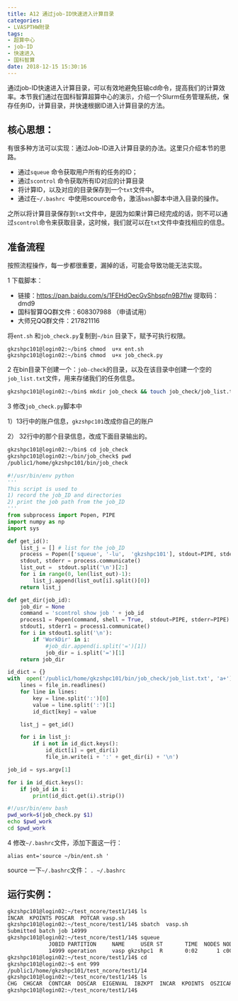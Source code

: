 ```yaml
---
title: A12 通过job-ID快速进入计算目录
categories: 
- LVASPTHW附录
tags: 
- 超算中心
- job-ID
- 快速进入
- 国科智算
date: 2018-12-15 15:30:16
---
```




通过job-ID快速进入计算目录，可以有效地避免狂输cd命令，提高我们的计算效率。本节我们通过在国科智算超算中心的演示，介绍一个Slurm任务管理系统，保存任务ID，计算目录，并快速根据ID进入计算目录的方法。



## 核心思想：

有很多种方法可以实现：通过Job-ID进入计算目录的办法。这里只介绍本节的思路。

* 通过`squeue` 命令获取用户所有的任务的ID；
* 通过`scontrol` 命令获取所有ID对应的计算目录
* 将计算ID，以及对应的目录保存到一个`txt`文件中。
* 通过在`~/.bashrc `中使用scource命令，激活`bash`脚本中进入目录的操作。

之所以将计算目录保存到`txt`文件中，是因为如果计算已经完成的话，则不可以通过`scontrol`命令来获取目录，这时候，我们就可以在`txt`文件中查找相应的信息。

## 准备流程

按照流程操作，每一步都很重要，漏掉的话，可能会导致功能无法实现。

1 下载脚本：

* 链接：https://pan.baidu.com/s/1FEHdOecGvShbspfn9B7fIw  提取码：dmd9 
* 国科智算QQ群文件：608307988 （申请试用）
* 大师兄QQ群文件：217821116

将`ent.sh` 和` job_check.py `复制到`~/bin` 目录下，赋予可执行权限。

```
gkzshpc101@login02:~/bin$ chmod  u+x ent.sh
gkzshpc101@login02:~/bin$ chmod  u+x job_check.py
```

2 在bin目录下创建一个：`job-check`的目录，以及在该目录中创建一个空的`job_list.txt`文件，用来存储我们的任务信息。

```bash
gkzshpc101@login02:~/bin$ mkdir job_check && touch job_check/job_list.txt
```

3 修改`job_check.py`脚本中

1）13行中的账户信息，`gkzshpc101`改成你自己的账户

2） 32行中的那个目录信息，改成下面目录输出的。

```bash
gkzshpc101@login02:~/bin$ cd job_check 
gkzshpc101@login02:~/bin/job_check$ pwd
/public1/home/gkzshpc101/bin/job_check
```

```python
#!/usr/bin/env python
'''
This script is used to
1) record the job_ID and directories
2) print the job path from the job_ID
'''
from subprocess import Popen, PIPE
import numpy as np
import sys

def get_id():
    list_j = [] # list for the job_ID
    process = Popen(['squeue', '-lu',  'gkzshpc101'], stdout=PIPE, stderr=PIPE)
    stdout, stderr = process.communicate()
    list_out =  stdout.split('\n')[2:]
    for i in range(0, len(list_out)-1):
        list_j.append(list_out[i].split()[0])
    return list_j

def get_dir(job_id):
    job_dir = None
    command = 'scontrol show job ' + job_id
    process1 = Popen(command, shell = True,  stdout=PIPE, stderr=PIPE)
    stdout1, stderr1 = process1.communicate()
    for i in stdout1.split('\n'):
        if 'WorkDir' in i:
            #job_dir.append(i.split('=')[1])
            job_dir = i.split('=')[1]
    return job_dir

id_dict = {}
with  open('/public1/home/gkzshpc101/bin/job_check/job_list.txt', 'a+') as file_in:
    lines = file_in.readlines()
    for line in lines:
        key = line.split(':')[0]
        value = line.split(':')[1]
        id_dict[key] = value

    list_j = get_id()

    for i in list_j:
        if i not in id_dict.keys():
            id_dict[i] = get_dir(i)
            file_in.write(i + ':' + get_dir(i) + '\n')

job_id = sys.argv[1]

for i in id_dict.keys():
    if job_id in i:
        print(id_dict.get(i).strip())

```



```bash
#!/usr/bin/env bash
pwd_work=$(job_check.py $1)
echo $pwd_work
cd $pwd_work
```



4 修改`~/.bashrc`文件，添加下面这一行：

```
alias ent='source ~/bin/ent.sh '
```

source 一下`~/.bashrc`文件： `. ~/.bashrc`



##  运行实例：

```bash
gkzshpc101@login02:~/test_ncore/test1/14$ ls
INCAR  KPOINTS POSCAR  POTCAR vasp.sh
gkzshpc101@login02:~/test_ncore/test1/14$ sbatch  vasp.sh
Submitted batch job 14999
gkzshpc101@login02:~/test_ncore/test1/14$ squeue
             JOBID PARTITION     NAME     USER ST       TIME  NODES NODELIST(REASON)
             14999 operation     vasp gkzshpc1  R       0:02      1 c0077
gkzshpc101@login02:~/test_ncore/test1/14$ cd 
gkzshpc101@login02:~$ ent 999
/public1/home/gkzshpc101/test_ncore/test1/14
gkzshpc101@login02:~/test_ncore/test1/14$ ls
CHG  CHGCAR  CONTCAR  DOSCAR  EIGENVAL  IBZKPT  INCAR  KPOINTS  OSZICAR  OUTCAR  PCDAT  POSCAR  POTCAR  REPORT  vasp.out  vasprun.xml  vasp.sh  WAVECAR  XDATCAR
gkzshpc101@login02:~/test_ncore/test1/14$
```